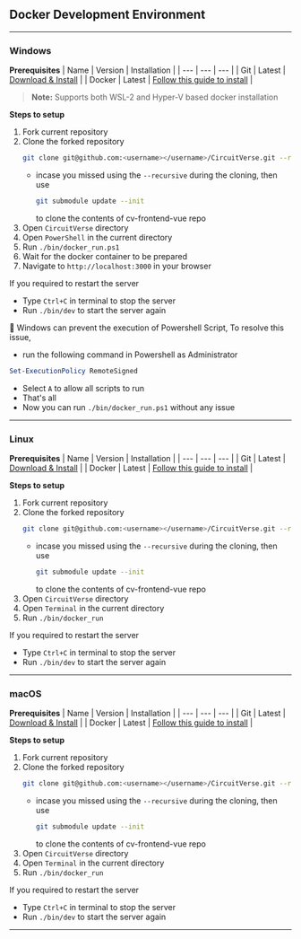 ## Docker Development Environment

---

### Windows
**Prerequisites**
|  Name | Version | Installation |
| --- | --- | --- |
| Git | Latest | [Download & Install](https://git-scm.com/downloads) |
| Docker | Latest | [Follow this guide to install](https://docs.docker.com/desktop/install/windows-install/) |

> **Note:** Supports both WSL-2 and Hyper-V based docker installation

**Steps to setup**
1. Fork current repository
2. Clone the forked repository
    ```bash
    git clone git@github.com:<username></username>/CircuitVerse.git --recursive
    ```
    - incase you missed using the `--recursive` during the cloning, then use
        ```bash
        git submodule update --init
        ```
        to clone the contents of cv-frontend-vue repo
3. Open `CircuitVerse` directory
4. Open `PowerShell` in the current directory
5. Run `./bin/docker_run.ps1`
6. Wait for the docker container to be prepared
7. Navigate to `http://localhost:3000` in your browser

If you required to restart the server
- Type `Ctrl+C` in terminal to stop the server
- Run `./bin/dev` to start the server again

🔴 Windows can prevent the execution of Powershell Script, To resolve this issue,
- run the following command in Powershell as Administrator
```powershell
Set-ExecutionPolicy RemoteSigned
```
- Select `A` to allow all scripts to run
- That's all
- Now you can run `./bin/docker_run.ps1` without any issue

---

### Linux
**Prerequisites**
|  Name | Version | Installation |
| --- | --- | --- |
| Git | Latest | [Download & Install](https://git-scm.com/downloads) |
| Docker | Latest | [Follow this guide to install](https://docs.docker.com/desktop/install/linux-install/) |

**Steps to setup**
1. Fork current repository
2. Clone the forked repository
    ```bash
    git clone git@github.com:<username></username>/CircuitVerse.git --recursive
    ```
    - incase you missed using the `--recursive` during the cloning, then use
        ```bash
        git submodule update --init
        ```
        to clone the contents of cv-frontend-vue repo
3. Open `CircuitVerse` directory
4. Open `Terminal` in the current directory
5. Run `./bin/docker_run`

If you required to restart the server
- Type `Ctrl+C` in terminal to stop the server
- Run `./bin/dev` to start the server again

---

### macOS
**Prerequisites**
|  Name | Version | Installation |
| --- | --- | --- |
| Git | Latest | [Download & Install](https://git-scm.com/downloads) |
| Docker | Latest | [Follow this guide to install](https://docs.docker.com/desktop/mac/install/) |

**Steps to setup**
1. Fork current repository
2. Clone the forked repository
    ```bash
    git clone git@github.com:<username></username>/CircuitVerse.git --recursive
    ```
    - incase you missed using the `--recursive` during the cloning, then use
        ```bash
        git submodule update --init
        ```
        to clone the contents of cv-frontend-vue repo
3. Open `CircuitVerse` directory
4. Open `Terminal` in the current directory
5. Run `./bin/docker_run`

If you required to restart the server
- Type `Ctrl+C` in terminal to stop the server
- Run `./bin/dev` to start the server again

---
